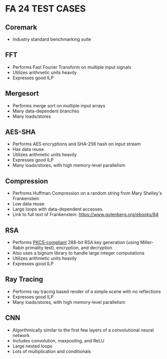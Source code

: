 # FA 24 TEST CASES

## Coremark
* Industry standard benchmarking suite

## FFT
* Performs Fast Fourier Transform on multiple input signals
* Utilizes arithmetic units heavily
* Expresses good ILP

## Mergesort
* Performs merge sort on multiple input arrays
* Many data-dependent branches
* Many loads/stores
 
## AES-SHA
* Performs AES encryptions and SHA-256 hash on input stream
* Has data reuse
* Utilizes arithmetic units heavily
* Expresses good ILP
* Many loads/stores, with high memory-level parallelism
  
## Compression
* Perfroms Huffman Compression on a random string from Mary Shelley's Frankenstein
* Low data reuse
* Large loops with data-dependent accesses. 
* Link to full text of Frankenstein: https://www.gutenberg.org/ebooks/84
  
## RSA
* Performs [PKCS-compliant](https://en.wikipedia.org/wiki/PKCS_1)
  288-bit RSA key generation (using Miller-Rabin primality test),
  encryption, and decryption
* Also uses a bignum library to handle large integer computations
* Utilizes arithmetic units heavily
* Expresses good ILP

## Ray Tracing
* Performs ray tracing based render of a simple scene with no reflections
* Expresses good ILP
* Many loads/stores, with high memory-level parallelism

## CNN
* Algorthmically similar to the first few layers of a convolutional neural network
* Includes convolution, maxpooling, and ReLU
* Large nested loops
* Lots of multiplication and conditionals
